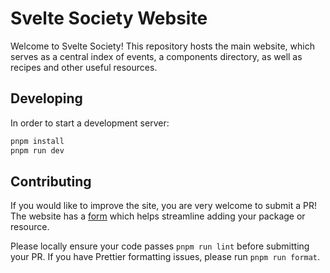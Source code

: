 # Svelte Society Website

Welcome to Svelte Society! This repository hosts the main website, which serves as a central index of events, a components directory, as well as recipes and other useful resources.

## Developing

In order to start a development server:

```bash
pnpm install
pnpm run dev
```

## Contributing

If you would like to improve the site, you are very welcome to submit a PR! The website has a [form](https://sveltesociety.dev/help/submitting?type=component) which helps streamline adding your package or resource.

Please locally ensure your code passes `pnpm run lint` before submitting your PR. If you have Prettier formatting issues, please run `pnpm run format`.
